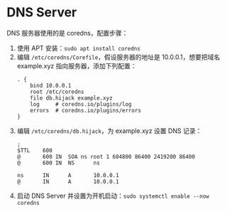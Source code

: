 # DNS Server

DNS 服务器使用的是 coredns，配置步骤：

1. 使用 APT 安装：`sudo apt install coredns`
2. 编辑 `/etc/coredns/Corefile`，假设服务器的地址是 10.0.0.1，想要把域名 example.xyz 指向服务器，添加下列配置：
    ```
    . {
        bind 10.0.0.1
        root /etc/coredns
        file db.hijack example.xyz
        log     # coredns.io/plugins/log
        errors  # coredns.io/plugins/errors
    }
    ```
3. 编辑 `/etc/coredns/db.hijack`，为 example.xyz 设置 DNS 记录：
    ```
    ;
    $TTL    600
    @       600 IN  SOA ns root 1 604800 86400 2419200 86400
    @       600 IN  NS      ns

    ns      IN      A       10.0.0.1
    @       IN      A       10.0.0.1
    ```
3. 启动 DNS Server 并设置为开机启动：`sudo systemctl enable --now coredns`
